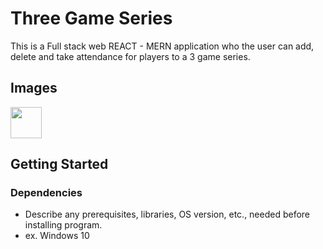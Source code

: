 # Three Game Series

This is a Full stack web REACT - MERN application who the user can add, delete and take attendance for players to a 3 game series.

## Images

<img src="https://www.kmazarakis.com/images/projects/three_game_series/1.PNG" width="50" height="50">

## Getting Started

### Dependencies

* Describe any prerequisites, libraries, OS version, etc., needed before installing program.
* ex. Windows 10

